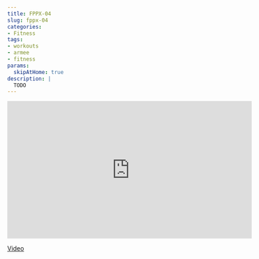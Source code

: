 ```yaml
---
title: FPPX-04
slug: fppx-04
categories:
- Fitness
tags:
- workouts
- armee
- fitness
params:
  skipAtHome: true
description: |
  TODO
---
```

<iframe width="560" height="315" src="https://www.youtube.com/embed/Na1hhILi534?si=NX9n-pRRGH2_0epX" title="YouTube video player" frameborder="0" allow="accelerometer; autoplay; clipboard-write; encrypted-media; gyroscope; picture-in-picture; web-share" allowfullscreen></iframe>

[Video](https://youtu.be/Na1hhILi534?si=NX9n-pRRGH2_0epX)
